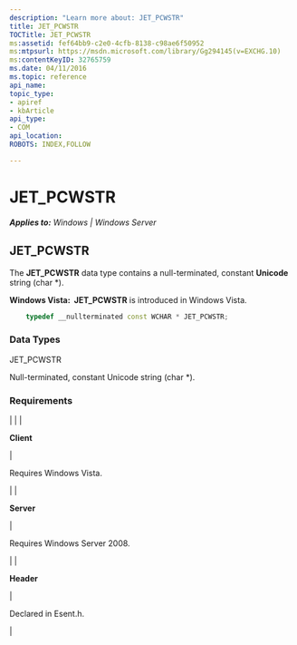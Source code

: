 ```yaml
---
description: "Learn more about: JET_PCWSTR"
title: JET_PCWSTR
TOCTitle: JET_PCWSTR
ms:assetid: fef64bb9-c2e0-4cfb-8138-c98ae6f50952
ms:mtpsurl: https://msdn.microsoft.com/library/Gg294145(v=EXCHG.10)
ms:contentKeyID: 32765759
ms.date: 04/11/2016
ms.topic: reference
api_name: 
topic_type: 
- apiref
- kbArticle
api_type: 
- COM
api_location: 
ROBOTS: INDEX,FOLLOW

---
```


# JET_PCWSTR


_**Applies to:** Windows | Windows Server_

## JET_PCWSTR

The **JET_PCWSTR** data type contains a null-terminated, constant **Unicode** string (char \*).

**Windows Vista:  JET_PCWSTR** is introduced in Windows Vista.

```cpp
    typedef __nullterminated const WCHAR * JET_PCWSTR;
```

### Data Types

JET_PCWSTR

Null-terminated, constant Unicode string (char \*).

### Requirements


| 
|
| <p><strong>Client</strong></p> | <p>Requires Windows Vista.</p> | 
| <p><strong>Server</strong></p> | <p>Requires Windows Server 2008.</p> | 
| <p><strong>Header</strong></p> | <p>Declared in Esent.h.</p> | 


